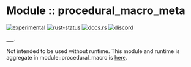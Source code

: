 # Module :: procedural_macro_meta
[![experimental](https://img.shields.io/badge/stability-experimental-orange.svg)](https://github.com/emersion/stability-badges#experimental) [![rust-status](https://github.com/Wandalen/wTools/actions/workflows/ModuleFormerMetaPush.yml/badge.svg)](https://github.com/Wandalen/wTools/actions/workflows/ModuleFormerMetaPush.yml) [![docs.rs](https://img.shields.io/docsrs/procedural_macro_meta?color=e3e8f0&logo=docs.rs)](https://docs.rs/procedural_macro_meta) [![discord](https://img.shields.io/discord/872391416519737405?color=e3e8f0&logo=discord&logoColor=e3e8f0)](https://discord.gg/JwTG6d2b)

___.

Not intended to be used without runtime. This module and runtime is aggregate in module::procedural_macro is [here](https://github.com/Wandalen/wTools/tree/master/module/rust/procedural_macro).

